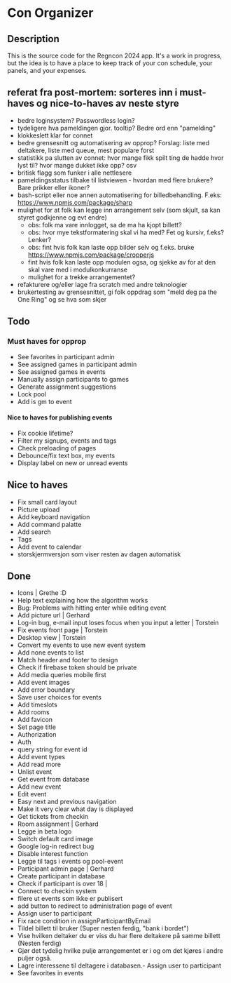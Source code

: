 # Con Organizer

## Description

This is the source code for the Regncon 2024 app. It's a work in progress, but the idea is to have a place to keep track
of your con schedule, your panels, and your expenses.

## referat fra post-mortem: sorteres inn i must-haves og nice-to-haves av neste styre

-   bedre loginsystem? Passwordless login?
-   tydeligere hva pameldingen gjor. tooltip? Bedre ord enn "pamelding"
-   klokkeslett klar for connet
-   bedre grensesnitt og automatisering av opprop? Forslag: liste med deltakere, liste med queue, mest populare forst
-   statistikk pa slutten av connet: hvor mange fikk spilt ting de hadde hvor lyst til? hvor mange dukket ikke opp? osv
-   britisk flagg som funker i alle nettlesere
-   pameldingsstatus tilbake til listviewen - hvordan med flere brukere? Bare prikker eller ikoner?
-   bash-script eller noe annen automatisering for billedbehandling. F.eks: https://www.npmjs.com/package/sharp
-   mulighet for at folk kan legge inn arrangement selv (som skjult, sa kan styret godkjenne og evt endre)
    -   obs: folk ma vare innlogget, sa de ma ha kjopt billett?
    -   obs: hvor mye tekstformatering skal vi ha med? Fet og kursiv, f.eks? Lenker?
    -   obs: fint hvis folk kan laste opp bilder selv og f.eks. bruke https://www.npmjs.com/package/cropperjs
    -   fint hvis folk kan laste opp modulen ogsa, og sjekke av for at den skal vare med i modulkonkurranse
    -   mulighet for a trekke arrangementet?
-   refakturere og/eller lage fra scratch med andre teknologier
-   brukertesting av grensesnittet, gi folk oppdrag som "meld deg pa the One Ring" og se hva som skjer

## Todo

### Must haves for opprop

-   See favorites in participant admin
-   See assigned games in participant admin
-   See assigned games in events
-   Manually assign participants to games
-   Generate assignment suggestions
-   Lock pool
-   Add is gm to event

#### Nice to haves for publishing events

-   Fix cookie lifetime?
-   Filter my signups, events and tags
-   Check preloading of pages
-   Debounce/fix text box, my events
-   Display label on new or unread events

## Nice to haves

-   Fix small card layout
-   Picture upload
-   Add keyboard navigation
-   Add command palatte
-   Add search
-   Tags
-   Add event to calendar
-   storskjermversjon som viser resten av dagen automatisk

## Done

-   Icons | Grethe :D
-   Help text explaining how the algorithm works
-   Bug: Problems with hitting enter while editing event
-   Add picture url | Gerhard
-   Log-in bug, e-mail input loses focus when you input a letter | Torstein
-   Fix events front page | Torstein
-   Desktop view | Torstein
-   Convert my events to use new event system
-   Add none events to list
-   Match header and footer to design
-   Check if firebase token should be private
-   Add media queries mobile first
-   Add event images
-   Add error boundary
-   Save user choices for events
-   Add timeslots
-   Add rooms
-   Add favicon
-   Set page title
-   Authorization
-   Auth
-   query string for event id
-   Add event types
-   Add read more
-   Unlist event
-   Get event from database
-   Add new event
-   Edit event
-   Easy next and previous navigation
-   Make it very clear what day is displayed
-   Get tickets from checkin
-   Room assignment | Gerhard
-   Legge in beta logo
-   Switch default card image
-   Google log-in redirect bug
-   Disable interest function
-   Legge til tags i events og pool-event
-   Participant admin page | Gerhard
-   Create participant in database
-   Check if participant is over 18 |
-   Connect to checkin system
-   filere ut events som ikke er publisert
-   add button to redirect to administration page of event
-   Assign user to participant
-   Fix race condition in assignParticipantByEmail
-   Tildel billett til bruker (Super nesten ferdig, "bank i bordet")
-   Vise hvilken deltaker du er viss du har flere deltakere på samme billett (Nesten ferdig)
-   Gjør det tydelig hvilke pulje arrangementet er i og om det kjøres i andre puljer også.
-   Lagre interessene til deltagere i databasen.- Assign user to participant
-   See favorites in events

